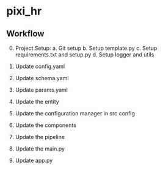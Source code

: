 # pixi_hr

## Workflow

0. Project Setup:
a. Git setup
b. Setup template.py
c. Setup requirements.txt and setup.py
d. Setup logger and utils

1. Update config.yaml
2. Update schema.yaml
3. Update params.yaml
4. Update the entity
5. Update the configuration manager in src config
6. Update the components
7. Update the pipeline
8. Update the main.py
9. Update app.py